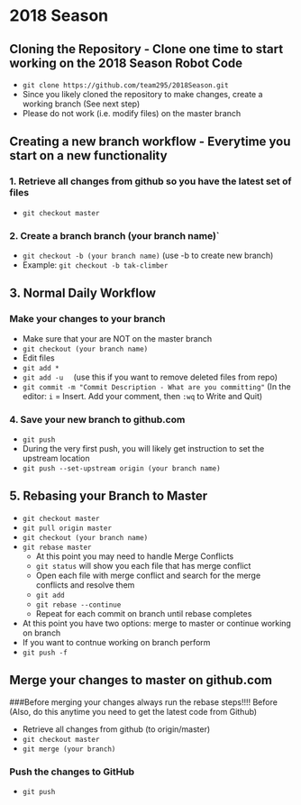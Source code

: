 # 2018 Season

## Cloning the Repository - Clone one time to start working on the 2018 Season Robot Code
* `git clone https://github.com/team295/2018Season.git`
* Since you likely cloned the repository to make changes, create a working branch (See next step)
* Please do not work (i.e. modify files) on the master branch

## Creating a new branch workflow - Everytime you start on a new functionality 
### 1. Retrieve all changes from github so you have the latest set of files 
* `git checkout master`

### 2. Create a branch  branch (your branch name)`
* `git checkout -b (your branch name)` (use -b to create new branch)
* Example: `git checkout -b tak-climber`

## 3. Normal Daily Workflow
### Make your changes to your branch
* Make sure that your are NOT on the master branch
* `git checkout (your branch name)`
* Edit files
* `git add *`
* `git add -u  `        (use this if you want to remove deleted files from repo)
* `git commit -m "Commit Description - What are you committing"`      (In the editor: `i` = Insert.  Add your comment, then `:wq` to  Write and Quit) 

### 4. Save your new branch to github.com
* `git push`
* During the very first push, you will likely get instruction to set the upstream location
* `git push --set-upstream origin (your branch name)`

## 5. Rebasing your Branch to Master
* `git checkout master`
* `git pull origin master`
* `git checkout (your branch name)`
* `git rebase master`
  *  At this point you may need to handle Merge Conflicts
  *  `git status` will show you each file that has merge conflict
  *  Open each file with merge conflict and search for the merge conflicts and resolve them
  *  `git add`
  *  `git rebase --continue`
  *  Repeat for each commit on branch until rebase completes
* At this point you have two options: merge to master or continue working on branch
* If you want to contnue working on branch perform
* `git push -f`

## Merge your changes to master on github.com
###Before merging your changes always run the rebase steps!!!! Before
(Also, do this anytime you need to get the latest code from Github)
* Retrieve all changes from github (to origin/master) 
* `git checkout master`
* `git merge (your branch)`

### Push the changes to GitHub
* `git push`
